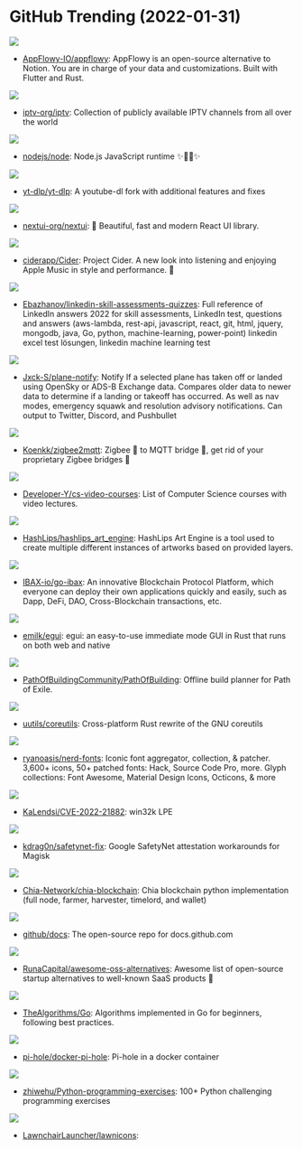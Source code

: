 # GitHub Trending (2022-01-31)

![](https://img.shields.io/badge/Rust-New%20238-green?style=flat-square&logo=appveyor)
- [AppFlowy-IO/appflowy](https://github.com/AppFlowy-IO/appflowy): AppFlowy is an open-source alternative to Notion. You are in charge of your data and customizations. Built with Flutter and Rust.

![](https://img.shields.io/badge/JavaScript-New%20107-green?style=flat-square&logo=appveyor)
- [iptv-org/iptv](https://github.com/iptv-org/iptv): Collection of publicly available IPTV channels from all over the world

![](https://img.shields.io/badge/JavaScript-New%20123-green?style=flat-square&logo=appveyor)
- [nodejs/node](https://github.com/nodejs/node): Node.js JavaScript runtime ✨🐢🚀✨

![](https://img.shields.io/badge/Python-New%20139-green?style=flat-square&logo=appveyor)
- [yt-dlp/yt-dlp](https://github.com/yt-dlp/yt-dlp): A youtube-dl fork with additional features and fixes

![](https://img.shields.io/badge/TypeScript-New%20515-green?style=flat-square&logo=appveyor)
- [nextui-org/nextui](https://github.com/nextui-org/nextui): 🚀 Beautiful, fast and modern React UI library.

![](https://img.shields.io/badge/JavaScript-New%20201-green?style=flat-square&logo=appveyor)
- [ciderapp/Cider](https://github.com/ciderapp/Cider): Project Cider. A new look into listening and enjoying Apple Music in style and performance. 🚀

![](https://img.shields.io/badge/none-New%20266-green?style=flat-square&logo=appveyor)
- [Ebazhanov/linkedin-skill-assessments-quizzes](https://github.com/Ebazhanov/linkedin-skill-assessments-quizzes): Full reference of LinkedIn answers 2022 for skill assessments, LinkedIn test, questions and answers (aws-lambda, rest-api, javascript, react, git, html, jquery, mongodb, java, Go, python, machine-learning, power-point) linkedin excel test lösungen, linkedin machine learning test

![](https://img.shields.io/badge/Python-New%2039-green?style=flat-square&logo=appveyor)
- [Jxck-S/plane-notify](https://github.com/Jxck-S/plane-notify): Notify If a selected plane has taken off or landed using OpenSky or ADS-B Exchange data. Compares older data to newer data to determine if a landing or takeoff has occurred. As well as nav modes, emergency squawk and resolution advisory notifications. Can output to Twitter, Discord, and Pushbullet

![](https://img.shields.io/badge/JavaScript-New%2077-green?style=flat-square&logo=appveyor)
- [Koenkk/zigbee2mqtt](https://github.com/Koenkk/zigbee2mqtt): Zigbee 🐝 to MQTT bridge 🌉, get rid of your proprietary Zigbee bridges 🔨

![](https://img.shields.io/badge/none-New%20710-green?style=flat-square&logo=appveyor)
- [Developer-Y/cs-video-courses](https://github.com/Developer-Y/cs-video-courses): List of Computer Science courses with video lectures.

![](https://img.shields.io/badge/JavaScript-New%2093-green?style=flat-square&logo=appveyor)
- [HashLips/hashlips_art_engine](https://github.com/HashLips/hashlips_art_engine): HashLips Art Engine is a tool used to create multiple different instances of artworks based on provided layers.

![](https://img.shields.io/badge/Go-New%20775-green?style=flat-square&logo=appveyor)
- [IBAX-io/go-ibax](https://github.com/IBAX-io/go-ibax): An innovative Blockchain Protocol Platform, which everyone can deploy their own applications quickly and easily, such as Dapp, DeFi, DAO, Cross-Blockchain transactions, etc.

![](https://img.shields.io/badge/Rust-New%2034-green?style=flat-square&logo=appveyor)
- [emilk/egui](https://github.com/emilk/egui): egui: an easy-to-use immediate mode GUI in Rust that runs on both web and native

![](https://img.shields.io/badge/Lua-New%2038-green?style=flat-square&logo=appveyor)
- [PathOfBuildingCommunity/PathOfBuilding](https://github.com/PathOfBuildingCommunity/PathOfBuilding): Offline build planner for Path of Exile.

![](https://img.shields.io/badge/Rust-New%20269-green?style=flat-square&logo=appveyor)
- [uutils/coreutils](https://github.com/uutils/coreutils): Cross-platform Rust rewrite of the GNU coreutils

![](https://img.shields.io/badge/CSS-New%2025-green?style=flat-square&logo=appveyor)
- [ryanoasis/nerd-fonts](https://github.com/ryanoasis/nerd-fonts): Iconic font aggregator, collection, & patcher. 3,600+ icons, 50+ patched fonts: Hack, Source Code Pro, more. Glyph collections: Font Awesome, Material Design Icons, Octicons, & more

![](https://img.shields.io/badge/C%2B%2B-New%2051-green?style=flat-square&logo=appveyor)
- [KaLendsi/CVE-2022-21882](https://github.com/KaLendsi/CVE-2022-21882): win32k LPE

![](https://img.shields.io/badge/C%2B%2B-New%2034-green?style=flat-square&logo=appveyor)
- [kdrag0n/safetynet-fix](https://github.com/kdrag0n/safetynet-fix): Google SafetyNet attestation workarounds for Magisk

![](https://img.shields.io/badge/Python-New%2013-green?style=flat-square&logo=appveyor)
- [Chia-Network/chia-blockchain](https://github.com/Chia-Network/chia-blockchain): Chia blockchain python implementation (full node, farmer, harvester, timelord, and wallet)

![](https://img.shields.io/badge/JavaScript-New%2026-green?style=flat-square&logo=appveyor)
- [github/docs](https://github.com/github/docs): The open-source repo for docs.github.com

![](https://img.shields.io/badge/Python-New%20415-green?style=flat-square&logo=appveyor)
- [RunaCapital/awesome-oss-alternatives](https://github.com/RunaCapital/awesome-oss-alternatives): Awesome list of open-source startup alternatives to well-known SaaS products 🚀

![](https://img.shields.io/badge/Go-New%20129-green?style=flat-square&logo=appveyor)
- [TheAlgorithms/Go](https://github.com/TheAlgorithms/Go): Algorithms implemented in Go for beginners, following best practices.

![](https://img.shields.io/badge/Shell-New%205-green?style=flat-square&logo=appveyor)
- [pi-hole/docker-pi-hole](https://github.com/pi-hole/docker-pi-hole): Pi-hole in a docker container

![](https://img.shields.io/badge/none-New%2050-green?style=flat-square&logo=appveyor)
- [zhiwehu/Python-programming-exercises](https://github.com/zhiwehu/Python-programming-exercises): 100+ Python challenging programming exercises

![](https://img.shields.io/badge/Kotlin-New%206-green?style=flat-square&logo=appveyor)
- [LawnchairLauncher/lawnicons](https://github.com/LawnchairLauncher/lawnicons): 

